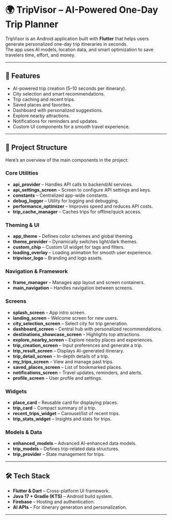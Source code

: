 # 🌍 TripVisor – AI-Powered One-Day Trip Planner

TripVisor is an Android application built with **Flutter** that helps users generate personalized one-day trip itineraries in seconds.  
The app uses AI models, location data, and smart optimization to save travelers time, effort, and money.

---

## 🚀 Features
- AI-powered trip creation (5–10 seconds per itinerary).
- City selection and smart recommendations.
- Trip caching and recent trips.
- Saved places and favorites.
- Dashboard with personalized suggestions.
- Explore nearby attractions.
- Notifications for reminders and updates.
- Custom UI components for a smooth travel experience.

---

## 📂 Project Structure

Here’s an overview of the main components in the project:

### Core Utilities
- **api_provider** – Handles API calls to backend/AI services.  
- **api_settings_screen** – Screen to configure API settings and keys.  
- **constants** – Centralized app-wide constants.  
- **debug_logger** – Utility for logging and debugging.  
- **performance_optimizer** – Improves speed and reduces API costs.  
- **trip_cache_manager** – Caches trips for offline/quick access.  

### Theming & UI
- **app_theme** – Defines color schemes and global theming.  
- **theme_provider** – Dynamically switches light/dark themes.  
- **custom_chip** – Custom UI widget for tags and filters.  
- **loading_overlay** – Loading animation for smooth user experience.  
- **tripvisor_logo** – Branding and logo assets.  

### Navigation & Framework
- **frame_manager** – Manages app layout and screen containers.  
- **main_navigation** – Handles navigation between screens.  

### Screens
- **splash_screen** – App intro screen.  
- **landing_screen** – Welcome screen for new users.  
- **city_selection_screen** – Select city for trip generation.  
- **dashboard_screen** – Central hub with personalized recommendations.  
- **destinations_showcase_screen** – Highlights top attractions.  
- **explore_nearby_screen** – Explore nearby places and experiences.  
- **trip_creation_screen** – Input preferences and generate a trip.  
- **trip_result_screen** – Displays AI-generated itinerary.  
- **trip_detail_screen** – In-depth details of a trip.  
- **my_trips_screen** – View and manage past trips.  
- **saved_places_screen** – List of bookmarked places.  
- **notifications_screen** – Travel updates, reminders, and alerts.  
- **profile_screen** – User profile and settings.  

### Widgets
- **place_card** – Reusable card for displaying places.  
- **trip_card** – Compact summary of a trip.  
- **recent_trips_widget** – Carousel/list of recent trips.  
- **trip_stats_widget** – Insights and stats for trips.  

### Models & Data
- **enhanced_models** – Advanced AI-enhanced data models.  
- **trip_models** – Defines trip-related data structures.  
- **trip_provider** – State management for trips.  

---

## 🛠️ Tech Stack
- **Flutter & Dart** – Cross-platform UI framework.  
- **Java 17 + Gradle (KTS)** – Android build system.  
- **Firebase** – Hosting and authentication.  
- **AI APIs** – For itinerary generation and personalization.  

---
